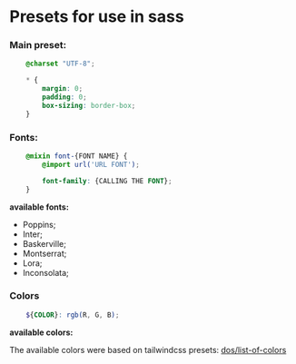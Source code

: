 
# Presets for use in sass

### Main preset:

```scss
    @charset "UTF-8";

    * {
        margin: 0;
        padding: 0;
        box-sizing: border-box;
    }
```

### Fonts: 

```scss
    @mixin font-{FONT NAME} {
        @import url('URL FONT');

        font-family: {CALLING THE FONT};
    }
```

**available fonts:**
- Poppins;
- Inter;
- Baskerville;
- Montserrat;
- Lora;
- Inconsolata;


### Colors

```scss
    ${COLOR}: rgb(R, G, B);
```

**available colors:**

The available colors were based on tailwindcss presets: [dos/list-of-colors](https://tailwindcss.com/docs/background-color)


